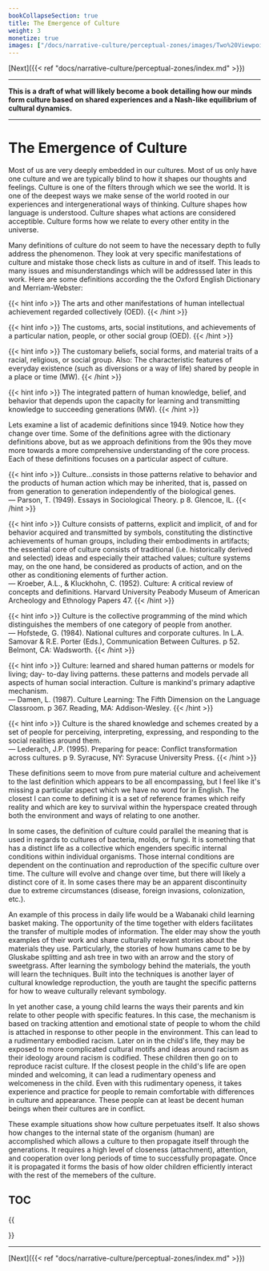 ```yaml
---
bookCollapseSection: true
title: The Emergence of Culture
weight: 3
monetize: true
images: ["/docs/narrative-culture/perceptual-zones/images/Two%20Viewpoints.jpeg"]
---
```


[Next]({{< ref "docs/narrative-culture/perceptual-zones/index.md" >}})

---

**This is a draft of what will likely become a book detailing how our minds form culture based on shared experiences and a Nash-like equilibrium of cultural dynamics.**

---

# The Emergence of Culture

Most of us are very deeply embedded in our cultures. Most of us only have one culture and we are typically blind to how it shapes our thoughts and feelings. Culture is one of the filters through which we see the world. It is one of the deepest ways we make sense of the world rooted in our experiences and intergenerational ways of thinking. Culture shapes how language is understood. Culture shapes what actions are considered acceptible. Culture forms how we relate to every other entity in the universe.

Many definitions of culture do not seem to have the necessary depth to fully address the phenomenon. They look at very specific manifestations of culture and mistake those check lists as culture in and of itself. This leads to many issues and misunderstandings which will be addresssed later in this work. Here are some definitions according the the Oxford English Dictionary and Merriam-Webster:

{{< hint info >}}
The arts and other manifestations of human intellectual achievement regarded collectively (OED).
{{< /hint >}}

{{< hint info >}}
The customs, arts, social institutions, and achievements of a particular nation, people, or other social group (OED).
{{< /hint >}}

{{< hint info >}}
The customary beliefs, social forms, and material traits of a racial, religious, or social group.
Also: The characteristic features of everyday existence (such as diversions or a way of life) shared by people in a place or time (MW).
{{< /hint >}}

{{< hint info >}}
The integrated pattern of human knowledge, belief, and behavior that depends upon the capacity for learning and transmitting knowledge to succeeding generations (MW).
{{< /hint >}}

Lets examine a list of academic definitions since 1949. Notice how they change over time. Some of the definitions agree with the dictionary definitions above, but as we approach definitions from the 90s they move more towards a more comprehensive understanding of the core process. Each of these definitions focuses on a particular aspect of culture.

{{< hint info >}}
Culture...consists in those patterns relative to behavior and the products of human action which may be inherited, that is, passed on from generation to generation independently of the biological genes.<br/>
&mdash; Parson, T. (1949). Essays in Sociological Theory. p 8. Glencoe, IL.
{{< /hint >}}

{{< hint info >}}
Culture consists of patterns, explicit and implicit, of and for behavior acquired and transmitted by symbols, constituting the distinctive achievements of human groups, including their embodiments in artifacts; the essential core of culture consists of traditional (i.e. historically derived and selected) ideas and especially their attached values; culture systems may, on the one hand, be considered as products of action, and on the other as conditioning elements of further action.<br/>
&mdash; Kroeber, A.L., & Kluckhohn, C. (1952). Culture: A critical review of concepts and definitions. Harvard University Peabody Museum of American Archeology and Ethnology Papers 47.
{{< /hint >}}

{{< hint info >}}
Culture is the collective programming of the mind which distinguishes the members of one category of people from another.<br/>
&mdash; Hofstede, G. (1984). National cultures and corporate cultures. In L.A. Samovar & R.E. Porter (Eds.), Communication Between Cultures. p 52. Belmont, CA: Wadsworth.
{{< /hint >}}

{{< hint info >}}
Culture: learned and shared human patterns or models for living; day- to-day living patterns. these patterns and models pervade all aspects of human social interaction. Culture is mankind's primary adaptive mechanism.<br/>
&mdash; Damen, L. (1987). Culture Learning: The Fifth Dimension on the Language Classroom. p 367. Reading, MA: Addison-Wesley.
{{< /hint >}}

{{< hint info >}}
Culture is the shared knowledge and schemes created by a set of people for perceiving, interpreting, expressing, and responding to the social realities around them.<br/>
&mdash; Lederach, J.P. (1995). Preparing for peace: Conflict transformation across cultures. p 9. Syracuse, NY: Syracuse University Press.
{{< /hint >}}

These definitions seem to move from pure material culture and acheivement to the last definition which appears to be all encompassing, but I feel like it's missing a particular aspect which we have no word for in English. The closest I can come to defining it is a set of reference frames which reify reality and which are key to survival within the hyperspace created through both the environment and ways of relating to one another.

In some cases, the definition of culture could parallel the meaning that is used in regards to cultures of bacteria, molds, or fungi. It is something that has a distinct life as a collective which engenders specific internal conditions within individual organisms. Those internal conditions are dependent on the continuation and reproduction of the specific culture over time. The culture will evolve and change over time, but there will likely a distinct core of it. In some cases there may be an apparent discontinuity due to extreme circumstances (disease, foreign invasions, colonization, etc.).

An example of this process in daily life would be a Wabanaki child learning basket making. The opportunity of the time together with elders facilitates the transfer of multiple modes of information. The elder may show the youth examples of their work and share culturally relevant stories about the materials they use. Particularly, the stories of how humans came to be by Gluskabe splitting and ash tree in two with an arrow and the story of sweetgrass. After learning the symbology behind the materials, the youth will learn the techniques. Built into the techniques is another layer of cultural knowledge reproduction, the youth are taught the specific patterns for how to weave culturally relevant symbology.

In yet another case, a young child learns the ways their parents and kin relate to other people with specific features. In this case, the mechanism is based on tracking attention and emotional state of people to whom the child is attached in response to other people in the environment. This can lead to a rudimentary embodied racism. Later on in the child's life, they may be exposed to more complicated cultural motifs and ideas around racism as their ideology around racism is codified. These children then go on to reproduce racist culture. If the closest people in the child's life are open minded and welcoming, it can lead a rudimentary openess and welcomeness in the child. Even with this rudimentary openess, it takes experience and practice for people to remain comfortable with differences in culture and appearance. These people can at least be decent human beings when their cultures are in conflict.

These example situations show how culture perpetuates itself. It also shows how changes to the internal state of the organism (human) are accomplished which allows a culture to then propagate itself through the generations. It requires a high level of closeness (attachment), attention, and cooperation over long periods of time to successfully propagate. Once it is propagated it forms the basis of how older children efficiently interact with the rest of the memebers of the culture.

## TOC

{{<section>}}

---

[Next]({{< ref "docs/narrative-culture/perceptual-zones/index.md" >}})
